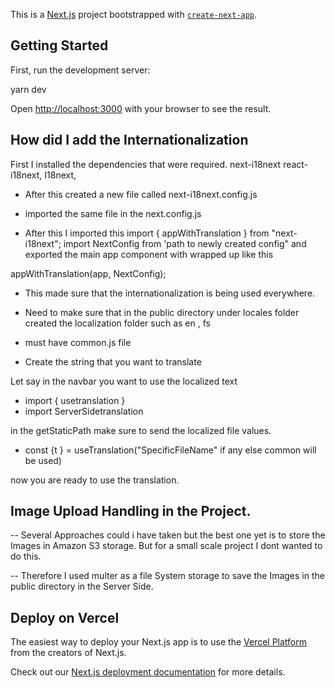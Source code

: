 This is a [Next.js](https://nextjs.org/) project bootstrapped with [`create-next-app`](https://github.com/vercel/next.js/tree/canary/packages/create-next-app).

## Getting Started

First, run the development server:

yarn dev

Open [http://localhost:3000](http://localhost:3000) with your browser to see the result.

## How did I add the Internationalization

First I installed the dependencies that were required.
next-i18next
react-i18next,
I18next,

- After this created a new file called next-i18next.config.js
- imported the same file in the next.config.js

- After this I imported this
  import { appWithTranslation } from "next-i18next";
  import NextConfig from 'path to newly created config"
  and exported the main app component with wrapped up like this

appWithTranslation(app, NextConfig);

- This made sure that the internationalization is being used everywhere.

- Need to make sure that in the public directory under locales folder created the localization folder such as en , fs

- must have common.js file
- Create the string that you want to translate

Let say in the navbar you want to use the localized text

- import { usetranslation }
- import ServerSidetranslation

in the getStaticPath make sure to send the localized file values.

- const {t } = useTranslation("SpecificFileName" if any else common will be used)

now you are ready to use the translation.

## Image Upload Handling in the Project.

-- Several Approaches could i have taken but the best one yet is to store the Images in Amazon S3 storage.
But for a small scale project I dont wanted to do this.

-- Therefore I used multer as a file System storage to save the Images in the public directory in the Server Side.

## Deploy on Vercel

The easiest way to deploy your Next.js app is to use the [Vercel Platform](https://vercel.com/new?utm_medium=default-template&filter=next.js&utm_source=create-next-app&utm_campaign=create-next-app-readme) from the creators of Next.js.

Check out our [Next.js deployment documentation](https://nextjs.org/docs/deployment) for more details.
